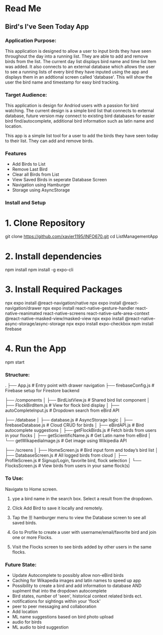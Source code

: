 # Read Me

## Bird's I've Seen Today App

### Application Purpose:
This application is designed to allow a user to input birds they have seen throughout the day into a running list. They are able to add and remove birds from the list. The current day list displays bird name and time list item was added. It also connects to an external database which allows the user to see a running lists of every bird they have inputed using the app and displays them in an addtional screen called 'database'. This will show the user the bird name and timestamp for easy bird tracking.

### Target Audience:
This application is design for Andriod users with a passion for bird watching. The current design is a simple bird list that connects to external database, future version may connect to existing bird databases for easier bird find/autocomplete, additional bird information such as latin name and location.

This app is a simple list tool for a user to add the birds they have seen today to their list. They can add and remove birds.

### Features
- Add Birds to List
- Remove Last Bird
- Clear all Birds from List
- View Saved Birds in seperate Database Screen
- Navigation using Hamburger
- Storage using AsyncStorage

### Install and Setup

# 1. Clone Repository
git clone https://github.com/xavier1195/INFO670.git
cd ListManagementApp

# 2. Install dependencies
npm install
npm install -g expo-cli

# 3. Install Required Packages
npx expo install @react-navigation/native
npx expo install @react-navigation/drawer
npx expo install react-native-gesture-handler react-native-reanimated react-native-screens react-native-safe-area-context @react-native-masked-view/masked-view
npx expo install @react-native-async-storage/async-storage
npx expo install expo-checkbox
npm install firebase

# 4. Run the App
npm start


### Structure:

.
├── App.js                          # Entry point with drawer navigation
├── firebaseConfig.js              # Firebase setup for Firestore backend

├── /components
│   ├── BirdListView.js            # Shared bird list component
│   ├── FlockBirdItem.js           # View for flock bird display
│   ├── autoCompleteInput.js       # Dropdown search from eBird API

├── /database
│   ├── database.js                # AsyncStorage logic
│   ├── firebaseDatabase.js        # Cloud CRUD for birds
│   ├── eBirdAPI.js                # Bird autocomplete suggestions
│   ├── getFlockBirds.js           # Fetch birds from users in your flocks
│   ├── getScientificName.js       # Get Latin name from eBird
│   └── getWikapediaImage.js       # Get image using Wikipedia API

├── /screens
│   ├── HomeScreen.js              # Bird input form and today’s bird list
│   ├── DatabaseScreen.js          # All logged birds from cloud
│   ├── ProfileScreen.js           # Signup/Login, favorite bird, flock selection
│   └── FlocksScreen.js            # View birds from users in your same flock(s)



### To Use:
Navigate to Home screen.

1. ype a bird name in the search box. Select a result from the dropdown.

2. Click Add Bird to save it locally and remotely.

3. Tap the ☰ hamburger menu to view the Database screen to see all saved birds.

4. Go to Profile to create a user with username/email/favorite bird and join one or more Flocks.

5. Visit the Flocks screen to see birds added by other users in the same flocks.

### Future State:
- Update Autocomplete to possibly allow non-eBird birds
- Caching for Wikapedia images and latin names to speed up app
- Possibility to create a bird and add information to database AND suplment that into the dropdown autocomplete
- Bird states, number of 'seen', historical context related birds ect.
- notifications for sightings within your 'flock'
- peer to peer messaging and collaboration
- Add location
- ML name suggestions based on bird photo upload
- audio for birds
- ML audio to bird suggestion